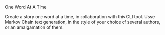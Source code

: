 One Word At A Time

Create a story one word at a time, in collaboration with this CLI tool. Usse Markov Chain text generation, in the style of your choice of several authors, or an amalgamation of them.
